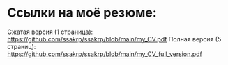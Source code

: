 # Ссылки на моё резюме:
Сжатая версия (1 страница):<br>
https://github.com/ssakrp/ssakrp/blob/main/my_CV.pdf
Полная версия (5 страниц):<br>
https://github.com/ssakrp/ssakrp/blob/main/my_CV_full_version.pdf
<!--
**ssakrp/ssakrp** is a ✨ _special_ ✨ repository because its `README.md` (this file) appears on your GitHub profile.

Here are some ideas to get you started:

- 🔭 I’m currently working on ...
- 🌱 I’m currently learning ...
- 👯 I’m looking to collaborate on ...
- 🤔 I’m looking for help with ...
- 💬 Ask me about ...
- 📫 How to reach me: ...
- 😄 Pronouns: ...
- ⚡ Fun fact: ...
-->
